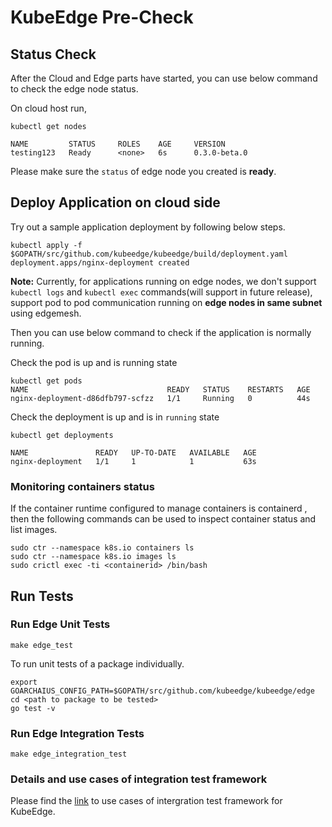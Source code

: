 # KubeEdge Pre-Check

## Status Check

After the Cloud and Edge parts have started, you can use below command to check the edge node status.

On cloud host run,

```
kubectl get nodes

NAME         STATUS     ROLES    AGE     VERSION
testing123   Ready      <none>   6s      0.3.0-beta.0
```

Please make sure the `status` of edge node you created is **ready**.

## Deploy Application on cloud side

Try out a sample application deployment by following below steps.

```shell
kubectl apply -f $GOPATH/src/github.com/kubeedge/kubeedge/build/deployment.yaml
deployment.apps/nginx-deployment created
```

**Note:** Currently, for applications running on edge nodes, we don't support `kubectl logs` and `kubectl exec` commands(will support in future release), support pod to pod communication running on **edge nodes in same subnet** using edgemesh.

Then you can use below command to check if the application is normally running.

Check the pod is up and is running state

```
kubectl get pods
NAME                               READY   STATUS    RESTARTS   AGE
nginx-deployment-d86dfb797-scfzz   1/1     Running   0          44s
```

Check the deployment is up and is in `running` state

```
kubectl get deployments

NAME               READY   UP-TO-DATE   AVAILABLE   AGE
nginx-deployment   1/1     1            1           63s
```

### Monitoring containers status

If the container runtime configured to manage containers is containerd , then the following commands can be used to inspect container status and list images.

```
sudo ctr --namespace k8s.io containers ls
sudo ctr --namespace k8s.io images ls
sudo crictl exec -ti <containerid> /bin/bash
```

## Run Tests

### Run Edge Unit Tests

 ```shell
 make edge_test
 ```

 To run unit tests of a package individually.

 ```shell
 export GOARCHAIUS_CONFIG_PATH=$GOPATH/src/github.com/kubeedge/kubeedge/edge
 cd <path to package to be tested>
 go test -v
 ```

### Run Edge Integration Tests

```shell
make edge_integration_test
```

### Details and use cases of integration test framework

Please find the [link](https://github.com/kubeedge/kubeedge/tree/master/edge/test/integration) to use cases of intergration test framework for KubeEdge.
